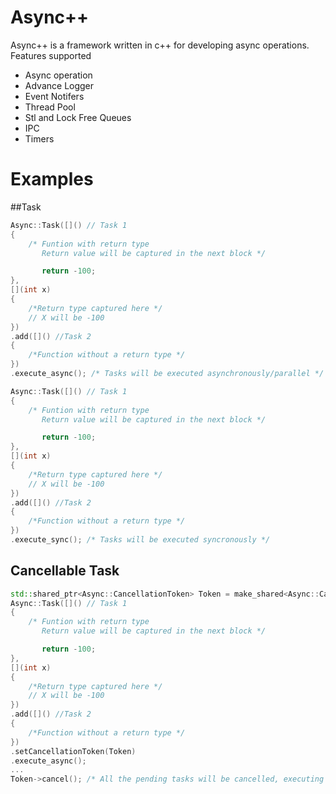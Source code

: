 # Async++

Async++ is a framework written in c++ for developing async operations.
Features supported

* Async operation
* Advance Logger
* Event Notifers
* Thread Pool
* Stl and Lock Free Queues
* IPC
* Timers


Examples
========
##Task
```cpp 
Async::Task([]() // Task 1
{
	/* Funtion with return type
	   Return value will be captured in the next block */

	   return -100;
},
[](int x)
{	
	/*Return type captured here */
	// X will be -100
})
.add([]() //Task 2
{
	/*Function without a return type */
})
.execute_async(); /* Tasks will be executed asynchronously/parallel */

Async::Task([]() // Task 1
{
	/* Funtion with return type
	   Return value will be captured in the next block */

	   return -100;
},
[](int x)
{	
	/*Return type captured here */
	// X will be -100
})
.add([]() //Task 2
{
	/*Function without a return type */
})
.execute_sync(); /* Tasks will be executed syncronously */

```

## Cancellable Task

```cpp 
std::shared_ptr<Async::CancellationToken> Token = make_shared<Async::CancellationToken>();
Async::Task([]() // Task 1
{
	/* Funtion with return type
	   Return value will be captured in the next block */

	   return -100;
},
[](int x)
{	
	/*Return type captured here */
	// X will be -100
})
.add([]() //Task 2
{
	/*Function without a return type */
})
.setCancellationToken(Token)
.execute_async();
...
Token->cancel(); /* All the pending tasks will be cancelled, executing tasks cannot be cancelled */
```

